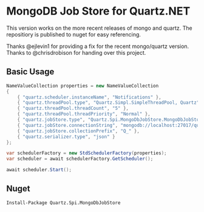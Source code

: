 MongoDB Job Store for Quartz.NET
================================
This version works on the more recent releases of mongo and quartz. The repositiory is published to nuget for easy referencing.

Thanks @ejlevin1 for providing a fix for the recent mongo/quartz version.
Thanks to @chrisdrobison for handing over this project.

## Basic Usage

```cs
NameValueCollection properties = new NameValueCollection
{
    { "quartz.scheduler.instanceName", "Notifications" },
    { "quartz.threadPool.type", "Quartz.Simpl.SimpleThreadPool, Quartz" },
    { "quartz.threadPool.threadCount", "5" },
    { "quartz.threadPool.threadPriority", "Normal" },
    { "quartz.jobStore.type", "Quartz.Spi.MongoDbJobStore.MongoDbJobStore, Quartz.Spi.MongoDbJobStore" },
    { "quartz.jobStore.connectionString", "mongodb://localhost:27017/quartz" },
    { "quartz.jobStore.collectionPrefix", "Q_" },
    { "quartz.serializer.type", "json" }
};

var schedulerFactory = new StdSchedulerFactory(properties);
var scheduler = await schedulerFactory.GetScheduler();

await scheduler.Start();
```

## Nuget

```
Install-Package Quartz.Spi.MongoDbJobStore
```
